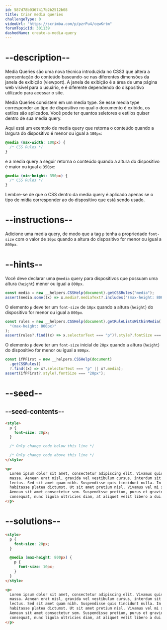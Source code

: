 ```yaml
---
id: 587d78b0367417b2b2512b08
title: Criar media queries
challengeType: 0
videoUrl: "https://scrimba.com/p/pzrPu4/cqwKrtm"
forumTopicId: 301139
dashedName: create-a-media-query
---
```


# --description--

Media Queries são uma nova técnica introduzida no CSS3 que altera a apresentação do conteúdo baseando-se nas diferentes dimensões da janela de exibição (viewport). A janela de exibição é a área de uma página web visível para o usuário, e é diferente dependendo do dispositivo utilizado para acessar o site.

Media Queries consistem em um media type. Se esse media type corresponder ao tipo de dispositivo no qual o documento é exibido, os estilos são aplicados. Você pode ter quantos seletores e estilos quiser dentro de sua media query.

Aqui está um exemplo de media query que retorna o conteúdo quando a largura do dispositivo é menor ou igual a `100px`:

```css
@media (max-width: 100px) {
  /* CSS Rules */
}
```

e a media query a seguir retorna o conteúdo quando a altura do dispositivo é maior ou igual a `350px`:

```css
@media (min-height: 350px) {
  /* CSS Rules */
}
```

Lembre-se de que o CSS dentro da media query é aplicado apenas se o tipo de mídia corresponder ao do dispositivo que está sendo usado.

# --instructions--

Adicione uma media query, de modo que a tag `p` tenha a propriedade `font-size` com o valor de `10px` quando a altura do dispositivo for menor ou igual a `800px`.

# --hints--

Você deve declarar uma `@media` query para dispositivos que possuam uma altura (`height`) menor ou igual a `800px`.

```js
const media = new __helpers.CSSHelp(document).getCSSRules("media");
assert(media.some((x) => x.media?.mediaText?.includes("(max-height: 800px)")));
```

O elemento `p` deve ter um `font-size` de `10px` quando a altura (`height`) do dispositivo for menor ou igual a `800px`.

```js
const rules = new __helpers.CSSHelp(document).getRuleListsWithinMedia(
  "(max-height: 800px)"
);
assert(rules?.find((x) => x.selectorText === "p")?.style?.fontSize === "10px");
```

O elemento `p` deve ter um `font-size` inicial de `20px` quando a altura (`height`) do dispositivo for menor ou igual a `800px`.

```js
const ifPFirst = new __helpers.CSSHelp(document)
  .getCSSRules()
  ?.find((x) => x?.selectorText === "p" || x?.media);
assert(ifPFirst?.style?.fontSize === "20px");
```

# --seed--

## --seed-contents--

```html
<style>
  p {
    font-size: 20px;
  }

  /* Only change code below this line */

  /* Only change code above this line */
</style>

<p>
  Lorem ipsum dolor sit amet, consectetur adipiscing elit. Vivamus quis tempus
  massa. Aenean erat nisl, gravida vel vestibulum cursus, interdum sit amet
  lectus. Sed sit amet quam nibh. Suspendisse quis tincidunt nulla. In hac
  habitasse platea dictumst. Ut sit amet pretium nisl. Vivamus vel mi sem.
  Aenean sit amet consectetur sem. Suspendisse pretium, purus et gravida
  consequat, nunc ligula ultricies diam, at aliquet velit libero a dui.
</p>
```

# --solutions--

```html
<style>
  p {
    font-size: 20px;
  }

  @media (max-height: 800px) {
    p {
      font-size: 10px;
    }
  }
</style>

<p>
  Lorem ipsum dolor sit amet, consectetur adipiscing elit. Vivamus quis tempus
  massa. Aenean erat nisl, gravida vel vestibulum cursus, interdum sit amet
  lectus. Sed sit amet quam nibh. Suspendisse quis tincidunt nulla. In hac
  habitasse platea dictumst. Ut sit amet pretium nisl. Vivamus vel mi sem.
  Aenean sit amet consectetur sem. Suspendisse pretium, purus et gravida
  consequat, nunc ligula ultricies diam, at aliquet velit libero a dui.
</p>
```
